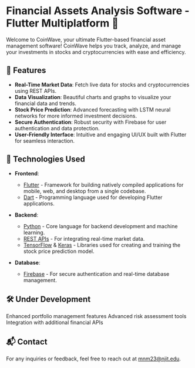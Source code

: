 # Financial Assets Analysis Software - Flutter Multiplatform 🌟

Welcome to CoinWave, your ultimate Flutter-based financial asset management software! CoinWave helps you track, analyze, and manage your investments in stocks and cryptocurrencies with ease and efficiency.

## 🚀 Features

- **Real-Time Market Data**: Fetch live data for stocks and cryptocurrencies using REST APIs.
- **Data Visualization**: Beautiful charts and graphs to visualize your financial data and trends.
- **Stock Price Prediction**: Advanced forecasting with LSTM neural networks for more informed investment decisions.
- **Secure Authentication**: Robust security with Firebase for user authentication and data protection.
- **User-Friendly Interface**: Intuitive and engaging UI/UX built with Flutter for seamless interaction.

## 🔧 Technologies Used

- **Frontend**: 
  - [Flutter](https://flutter.dev) - Framework for building natively compiled applications for mobile, web, and desktop from a single codebase.
  - [Dart](https://dart.dev) - Programming language used for developing Flutter applications.

- **Backend**: 
  - [Python](https://www.python.org) - Core language for backend development and machine learning.
  - [REST APIs](https://www.restapitutorial.com) - For integrating real-time market data.
  - [TensorFlow](https://www.tensorflow.org) & [Keras](https://keras.io) - Libraries used for creating and training the stock price prediction model.

- **Database**: 
  - [Firebase](https://firebase.google.com) - For secure authentication and real-time database management.

## 🛠️ Under Development
Enhanced portfolio management features
Advanced risk assessment tools
Integration with additional financial APIs

## 📬 Contact
For any inquiries or feedback, feel free to reach out at mnm23@njit.edu.
